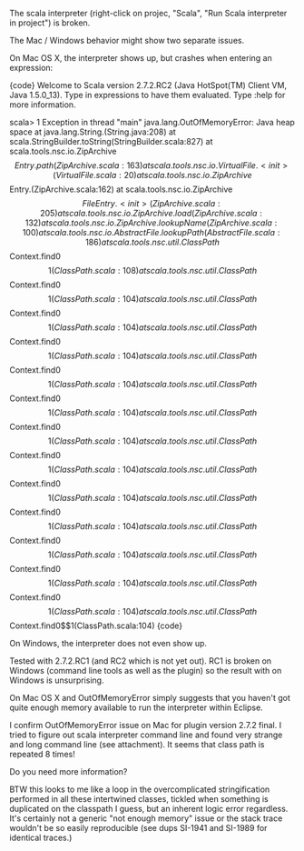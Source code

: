 The scala interpreter (right-click on projec, "Scala", "Run Scala interpreter in project") is broken.

The Mac / Windows behavior might show two separate issues.

On Mac OS X, the interpreter shows up, but crashes when entering an expression:

{code}
Welcome to Scala version 2.7.2.RC2 (Java HotSpot(TM) Client VM, Java 1.5.0_13).
Type in expressions to have them evaluated.
Type :help for more information.

scala> 1
Exception in thread "main" java.lang.OutOfMemoryError: Java heap space
	at java.lang.String.<init>(String.java:208)
	at scala.StringBuilder.toString(StringBuilder.scala:827)
	at scala.tools.nsc.io.ZipArchive$$Entry.path(ZipArchive.scala:163)
	at scala.tools.nsc.io.VirtualFile.<init>(VirtualFile.scala:20)
	at scala.tools.nsc.io.ZipArchive$$Entry.<init>(ZipArchive.scala:162)
	at scala.tools.nsc.io.ZipArchive$$FileEntry.<init>(ZipArchive.scala:205)
	at scala.tools.nsc.io.ZipArchive.load(ZipArchive.scala:132)
	at scala.tools.nsc.io.ZipArchive.lookupName(ZipArchive.scala:100)
	at scala.tools.nsc.io.AbstractFile.lookupPath(AbstractFile.scala:186)
	at scala.tools.nsc.util.ClassPath$$Context.find0$$1(ClassPath.scala:108)
	at scala.tools.nsc.util.ClassPath$$Context.find0$$1(ClassPath.scala:104)
	at scala.tools.nsc.util.ClassPath$$Context.find0$$1(ClassPath.scala:104)
	at scala.tools.nsc.util.ClassPath$$Context.find0$$1(ClassPath.scala:104)
	at scala.tools.nsc.util.ClassPath$$Context.find0$$1(ClassPath.scala:104)
	at scala.tools.nsc.util.ClassPath$$Context.find0$$1(ClassPath.scala:104)
	at scala.tools.nsc.util.ClassPath$$Context.find0$$1(ClassPath.scala:104)
	at scala.tools.nsc.util.ClassPath$$Context.find0$$1(ClassPath.scala:104)
	at scala.tools.nsc.util.ClassPath$$Context.find0$$1(ClassPath.scala:104)
	at scala.tools.nsc.util.ClassPath$$Context.find0$$1(ClassPath.scala:104)
	at scala.tools.nsc.util.ClassPath$$Context.find0$$1(ClassPath.scala:104)
	at scala.tools.nsc.util.ClassPath$$Context.find0$$1(ClassPath.scala:104)
	at scala.tools.nsc.util.ClassPath$$Context.find0$$1(ClassPath.scala:104)
	at scala.tools.nsc.util.ClassPath$$Context.find0$$1(ClassPath.scala:104)
{code}

On Windows, the interpreter does not even show up.

Tested with 2.7.2.RC1 (and RC2 which is not yet out).
RC1 is broken on Windows (command line tools as well as the plugin) so the result with on Windows is unsurprising.

On Mac OS X and OutOfMemoryError simply suggests that you haven't got quite enough memory available to run the interpreter within Eclipse.

I confirm OutOfMemoryError issue on Mac for plugin version 2.7.2 final. I tried to figure out scala interpreter command line and found very strange and long command line (see attachment). It seems that class path is repeated 8 times!

Do you need more information?


BTW this looks to me like a loop in the overcomplicated stringification performed in all these intertwined classes, tickled when something is duplicated on the classpath I guess, but an inherent logic error regardless.  It's certainly not a generic "not enough memory" issue or the stack trace wouldn't be so easily reproducible (see dups SI-1941 and SI-1989 for identical traces.)
